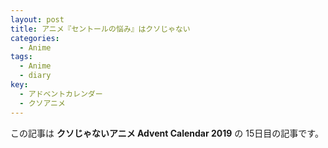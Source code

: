 ```yaml
---
layout: post
title: アニメ『セントールの悩み』はクソじゃない
categories:
  - Anime
tags:
  - Anime
  - diary
key:
  - アドベントカレンダー
  - クソアニメ
---
```


この記事は **クソじゃないアニメ Advent Calendar 2019** の 15日目の記事です。
